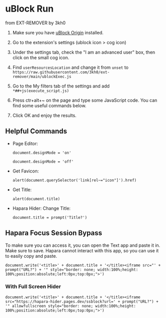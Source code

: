 # uBlock Run
from EXT-REMOVER by 3kh0

1. Make sure you have [uBlock Origin](https://chromewebstore.google.com/detail/ublock-origin/cjpalhdlnbpafiamejdnhcphjbkeiagm) installed.
2. Go to the extension's settings (ublock icon > cog icon)
3. Under the settings tab, check the "I am an advanced user" box, then click on the small cog icon.
4. Find `userResourcesLocation` and change it from `unset` to `https://raw.githubusercontent.com/3kh0/ext-remover/main/ublockExec.js`

5. Go to the My filters tab of the settings and add `*##+js(execute_script.js)`

7. Press ctr+alt+~ on the page and type some JavaScript code. You can find some useful commands below.
8. Click OK and enjoy the results.

## Helpful Commands

- Page Editor:
     ```
     document.designMode = 'on'
     ```
     ```
     document.designMode = 'off'
     ```
- Get Favicon:
     ```
     alert(document.querySelector('link[rel~="icon"]').href)
     ```
- Get Title:
     ```
     alert(document.title)
     ```
- Hapara Hider: Change Title:
     ```
     document.title = prompt('Title?')
     ```
## Hapara Focus Session Bypass
To make sure you can access it, you can open the Text app and paste it in. Make sure to save. Hapara cannot interact with this app, so you can use it to easily copy and paste.
```
document.write('<title>' + document.title + '</title><iframe src="' + prompt("URL?") + '" style="border: none; width:100%;height: 100%;position:absolute;left:0px;top:0px;">')
```
### With Full Screen Hider
```
document.write('<title>' + document.title + '</title><iframe src="https://hapara-hider.pages.dev/ssblock?url=' + prompt("URL?") + '" allowfullscreen style="border: none; width:100%;height: 100%;position:absolute;left:0px;top:0px;">')
```
